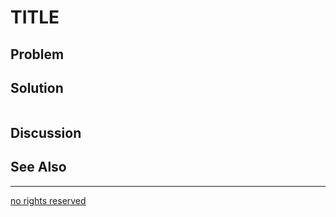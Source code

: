 # TITLE

## Problem

## Solution

```Go

```

## Discussion

## See Also



----
[no rights reserved](http://creativecommons.org/publicdomain/zero/1.0/)

